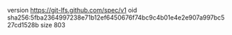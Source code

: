 version https://git-lfs.github.com/spec/v1
oid sha256:5fba2364997238e71b12ef6450676f74bc9c4b01e4e2e907a997bc527cd1528b
size 803

